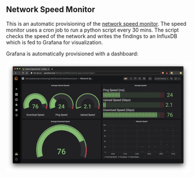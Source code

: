 ## Network Speed Monitor
This is an automatic provisioning of the [network speed monitor](https://pimylifeup.com/raspberry-pi-internet-speed-monitor/).
The speed monitor uses a cron job to run a python script every 30 mins. The script checks the speed of the network and writes the findings to an InfluxDB which is fed to Grafana for visualization.

Grafana is automatically provisioned with a dashboard:

![GrafanaDashboard](screenshots/dashboard.png)